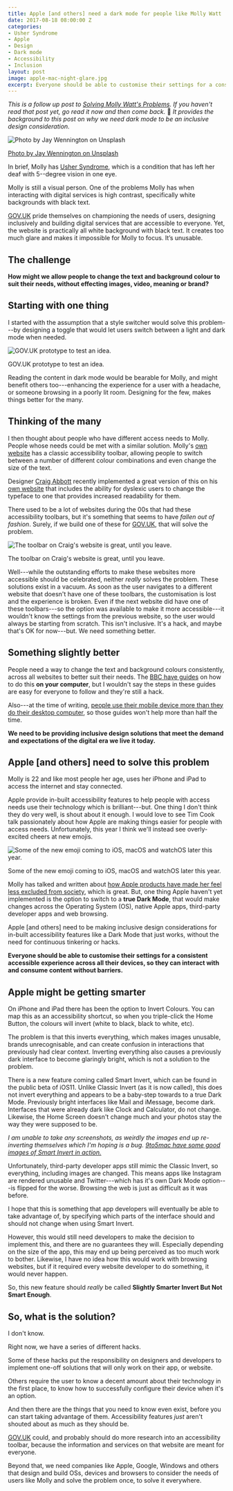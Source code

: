 ```yaml
---
title: Apple [and others] need a dark mode for people like Molly Watt
date: 2017-08-18 08:00:00 Z
categories:
- Usher Syndrome
- Apple
- Design
- Dark mode
- Accessibility
- Inclusion
layout: post
image: apple-mac-night-glare.jpg
excerpt: Everyone should be able to customise their settings for a consistent accessible experience across all their devices, so they can interact with and consume content without barriers.
---
```


*This is a follow up post to [Solving Molly Watt's Problems]({{site.url}}/2016/09/solving-molly-watts-problems/). If you haven't read that post yet, go read it now and then come back.* 🙂 *It provides the background to this post on why we need dark mode to be an inclusive design consideration.*

![Photo by Jay Wennington on Unsplash](/assets/2017/08/apple-need-a-dark-mode-for-people-like-molly-watt/apple-mac-night-glare.jpg)
<p class="image-caption"><a href="https://unsplash.com/search/photos/dark-apple?photo=loAgTdeDcIU" title="Photo by Jay Wennington on Unsplash" target="\_blank">Photo by Jay Wennington on Unsplash</a></p>

In brief, Molly has [Usher Syndrome](http://www.molly-watt-trust.org), which is a condition that has left her deaf with 5--degree vision in one eye.

Molly is still a visual person. One of the problems Molly has when interacting with digital services is high contrast, specifically white backgrounds with black text.

[GOV.UK](http://gov.uk) pride themselves on championing the needs of users, designing inclusively and building digital services that are accessible to everyone. Yet, the website is practically all white background with black text. It creates too much glare and makes it impossible for Molly to focus. It’s unusable.

## The challenge

**How might we allow people to change the text and background colour to suit their needs, without effecting images, video, meaning or brand?**

## Starting with one thing

I started with the assumption that a style switcher would solve this problem---by designing a toggle that would let users switch between a light and dark mode when needed.

![GOV.UK prototype to test an idea.](/assets/2017/08/apple-need-a-dark-mode-for-people-like-molly-watt/dark-mode.gif)
<p class="image-caption">GOV.UK prototype to test an idea.</p>

Reading the content in dark mode would be bearable for Molly, and might benefit others too---enhancing the experience for a user with a headache, or someone browsing in a poorly lit room. Designing for the few, makes things better for the many.

## Thinking of the many

I then thought about people who have different access needs to Molly. People whose needs could be met with a similar solution. Molly's [own website](http://www.mollywatt.com) has a classic accessibility toolbar, allowing people to switch between a number of different colour combinations and even change the size of the text.

Designer [Craig Abbott](https://twitter.com/abbott567?lang=en) recently implemented a great version of this on his [own website](http://www.craigabbott.co.uk) that includes the ability for dyslexic users to change the typeface to one that provides increased readability for them.

There used to be a lot of websites during the 00s that had these accessibility toolbars, but it's something that seems to have *fallen out of fashion*. Surely, if we build one of these for [GOV.UK](http://gov.uk), that will solve the problem.

![The toolbar on Craig's website is great, until you leave.](/assets/2017/08/apple-need-a-dark-mode-for-people-like-molly-watt/craig-abbott.gif)
<p class="image-caption">The toolbar on Craig's website is great, until you leave.</p>

Well---while the outstanding efforts to make these websites more accessible should be celebrated, neither *really* solves the problem. These solutions exist in a vacuum. As soon as the user navigates to a different website that doesn't have one of these toolbars, the customisation is lost and the experience is broken. Even if the next website did have one of these toolbars---so the option was available to make it more accessible---it wouldn't know the settings from the previous website, so the user would always be starting from scratch. This isn't inclusive. It's a hack, and maybe that's OK for now---but. We need something better.

## Something slightly better

People need a way to change the text and background colours consistently, across all websites to better suit their needs. The [BBC have guides](http://www.bbc.co.uk/accessibility/guides/change_colours/) on how to do this **on your computer**, but I wouldn't say the steps in these guides are easy for everyone to follow and they're still a hack.

Also---at the time of writing, [people use their mobile device more than they do their desktop computer](http://gs.statcounter.com/platform-market-share/desktop-mobile-tablet), so those guides won't help more than half the time.

**We need to be providing inclusive design solutions that meet the demand and expectations of the digital era we live it today.**

## Apple [and others] need to solve this problem

Molly is 22 and like most people her age, uses her iPhone and iPad to access the internet and stay connected.

Apple provide in-built accessibility features to help people with access needs use their technology which is brilliant---but. One thing I don't think they do very well, is shout about it enough. I would love to see Tim Cook talk passionately about how Apple are making things easier for people with access needs. Unfortunately, this year I think we'll instead see overly-excited cheers at new emojis.

![Some of the new emoji coming to iOS, macOS and watchOS later this year.](/assets/2017/08/apple-need-a-dark-mode-for-people-like-molly-watt/emoji-update-new.gif)
<p class="image-caption">Some of the new emoji coming to iOS, macOS and watchOS later this year.</p>


Molly has talked and written about [how Apple products have made her feel less excluded from society](http://www.mollywatt.com/blog/entry/my-apple-watch-after-5-days), which is great. But, one thing Apple haven't yet implemented is the option to switch to a **true Dark Mode**, that would make changes across the Operating System (OS), native Apple apps, third-party developer apps and web browsing.

Apple [and others] need to be making inclusive design considerations for in-built accessibility features like a Dark Mode that just works, without the need for continuous tinkering or hacks.

**Everyone should be able to customise their settings for a consistent accessible experience across all their devices, so they can interact with and consume content without barriers.**

## Apple might be getting smarter

On iPhone and iPad there has been the option to Invert Colours. You can map this as an accessibility shortcut, so when you triple-click the Home Button, the colours will invert (white to black, black to white, etc).

The problem is that this inverts everything, which makes images unusable, brands unrecognisable, and can create confusion in interactions that previously had clear context. Inverting everything also causes a previously dark interface to become glaringly bright, which is not a solution to the problem.

There is a new feature coming called Smart Invert, which can be found in the public beta of iOS11. Unlike Classic Invert (as it is now called), this does not invert everything and appears to be a baby-step towards to a true Dark Mode. Previously bright interfaces like Mail and iMessage, become dark. Interfaces that were already dark like Clock and Calculator, do not change. Likewise, the Home Screen doesn't change much and your photos stay the way they were supposed to be.

*I am unable to take any screenshots, as weirdly the images end up re-inverting themselves which I'm hoping is a bug. [9to5mac have some good images of Smart Invert in action.](https://9to5mac.com/2017/06/09/ios-11-dark-mode-smart-invert-colors-how-to-enable/)*

Unfortunately, third-party developer apps still mimic the Classic Invert, so everything, including images are changed. This means apps like Instagram are rendered unusable and Twitter---which has it's own Dark Mode option---is flipped for the worse. Browsing the web is just as difficult as it was before.

I hope that this is something that app developers will eventually be able to take advantage of, by specifying which parts of the interface should and should not change when using Smart Invert.

However, this would still need developers to make the decision to implement this, and there are no guarantees they will. Especially depending on the size of the app, this may end up being perceived as too much work to bother. Likewise, I have no idea how this would work with browsing websites, but if it required every website developer to do something, it would never happen.

So, this new feature should *really* be called **Slightly Smarter Invert But Not Smart Enough**.

## So, what is the solution?

I don't know.

Right now, we have a series of different hacks.

Some of these hacks put the responsibility on designers and developers to implement one-off solutions that will only work on their app, or website.

Others require the user to know a decent amount about their technology in the first place, to know how to successfully configure their device when it's an option.

And then there are the things that you need to know even exist, before you can start taking advantage of them. Accessibility features *just* aren't shouted about as much as they should be.

[GOV.UK](http://gov.uk) could, and probably should do more research into an accessibility toolbar, because the information and services on that website are meant for everyone.

Beyond that, we need companies like Apple, Google, Windows and others that design and build OSs, devices and browsers to consider the needs of users like Molly and solve the problem once, to solve it everywhere.
